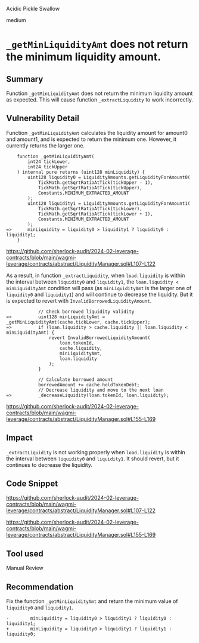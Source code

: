 Acidic Pickle Swallow

medium

# `_getMinLiquidityAmt` does not return the minimum liquidity amount.

## Summary
Function `_getMinLiquidityAmt` does not return the minimum liquidity amount as expected. This will cause function `_extractLiquidity` to work incorrectly.

## Vulnerability Detail
Function `_getMinLiquidityAmt` calculates the liquidity amount for amount0 and amount1, and is expected to return the minimum one. However, it currently returns the larger one.
```solidity
    function _getMinLiquidityAmt(
        int24 tickLower,
        int24 tickUpper
    ) internal pure returns (uint128 minLiquidity) {
        uint128 liquidity0 = LiquidityAmounts.getLiquidityForAmount0(
            TickMath.getSqrtRatioAtTick(tickUpper - 1),
            TickMath.getSqrtRatioAtTick(tickUpper),
            Constants.MINIMUM_EXTRACTED_AMOUNT
        );
        uint128 liquidity1 = LiquidityAmounts.getLiquidityForAmount1(
            TickMath.getSqrtRatioAtTick(tickLower),
            TickMath.getSqrtRatioAtTick(tickLower + 1),
            Constants.MINIMUM_EXTRACTED_AMOUNT
        );
=>      minLiquidity = liquidity0 > liquidity1 ? liquidity0 : liquidity1;
    }
```
https://github.com/sherlock-audit/2024-02-leverage-contracts/blob/main/wagmi-leverage/contracts/abstract/LiquidityManager.sol#L107-L122

As a result, in function `_extractLiquidity`, when `load.liquidity` is within the interval between `liquidity0` and `liquidity1`, the `loan.liquidity < minLiquidityAmt` condition will pass (as `minLiquidityAmt` is the larger one of `liquidity0` and `liquidity1`) and will continue to decrease the liquidity. But it is expected to revert with `InvalidBorrowedLiquidityAmount`.
```solidity
            // Check borrowed liquidity validity
=>          uint128 minLiquidityAmt = _getMinLiquidityAmt(cache.tickLower, cache.tickUpper);
=>          if (loan.liquidity > cache.liquidity || loan.liquidity < minLiquidityAmt) {
                revert InvalidBorrowedLiquidityAmount(
                    loan.tokenId,
                    cache.liquidity,
                    minLiquidityAmt,
                    loan.liquidity
                );
            }
            
            // Calculate borrowed amount
            borrowedAmount += cache.holdTokenDebt;
            // Decrease liquidity and move to the next loan
=>          _decreaseLiquidity(loan.tokenId, loan.liquidity);
```
https://github.com/sherlock-audit/2024-02-leverage-contracts/blob/main/wagmi-leverage/contracts/abstract/LiquidityManager.sol#L155-L169

## Impact
`_extractLiquidity` is not working properly when `load.liquidity` is within the interval between `liquidity0` and `liquidity1`. It should revert, but it continues to decrease the liquidity.

## Code Snippet
https://github.com/sherlock-audit/2024-02-leverage-contracts/blob/main/wagmi-leverage/contracts/abstract/LiquidityManager.sol#L107-L122

https://github.com/sherlock-audit/2024-02-leverage-contracts/blob/main/wagmi-leverage/contracts/abstract/LiquidityManager.sol#L155-L169

## Tool used

Manual Review

## Recommendation
Fix the function `_getMinLiquidityAmt` and return the minimum value of `liquidity0` and `liquidity1`.
```solidity
-        minLiquidity = liquidity0 > liquidity1 ? liquidity0 : liquidity1;
+        minLiquidity = liquidity0 > liquidity1 ? liquidity1 : liquidity0;
```